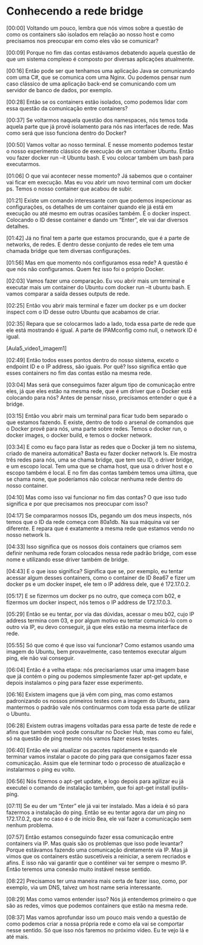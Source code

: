 # **Conhecendo a rede bridge**

[00:00] Voltando um pouco, lembra que nós vimos sobre a questão de como os containers são isolados em relação ao nosso host e como precisamos nos preocupar em como eles vão se comunicar?

[00:09] Porque no fim das contas estávamos debatendo aquela questão de que um sistema complexo é composto por diversas aplicações atualmente.

[00:16] Então pode ser que tenhamos uma aplicação Java se comunicando com uma C#, que se comunica com uma Nginx. Ou podemos pensar num caso clássico de uma aplicação back-end se comunicando com um servidor de banco de dados, por exemplo.

[00:28] Então se os containers estão isolados, como podemos lidar com essa questão da comunicação entre containers?

[00:37] Se voltarmos naquela questão dos namespaces, nós temos toda aquela parte que já provê isolamento para nós nas interfaces de rede. Mas como será que isso funciona dentro do Docker?

[00:50] Vamos voltar ao nosso terminal. E nesse momento podemos testar o nosso experimento clássico de execução de um container Ubuntu. Então vou fazer docker run –it Ubuntu bash. E vou colocar também um bash para executarmos.

[01:06] O que vai acontecer nesse momento? Já sabemos que o container vai ficar em execução. Mas eu vou abrir um novo terminal com um docker ps. Temos o nosso container que acabou de subir.

[01:21] Existe um comando interessante com que podemos inspecionar as configurações, os detalhes de um container quando ele já está em execução ou até mesmo em outras ocasiões também. É o docker inspect. Colocando o ID desse container e dando um “Enter”, ele vai dar diversos detalhes.

[01:42] Já no final tem a parte que estamos procurando, que é a parte de networks, de redes. E dentro desse conjunto de redes ele tem uma chamada bridge que tem diversas configurações.

[01:56] Mas em que momento nós configuramos essa rede? A questão é que nós não configuramos. Quem fez isso foi o próprio Docker.

[02:03] Vamos fazer uma comparação. Eu vou abrir mais um terminal e executar mais um container do Ubuntu com docker run –it ubuntu bash. E vamos comparar a saída desses outputs de rede.

[02:25] Então vou abrir mais terminal e fazer um docker ps e um docker inspect com o ID desse outro Ubuntu que acabamos de criar.

[02:35] Repara que se colocarmos lado a lado, toda essa parte de rede que ele está mostrando é igual. A parte de IPAMconfig como null, o network ID é igual.

[Aula5_video1_imagem1]

[02:49] Então todos esses pontos dentro do nosso sistema, exceto o endpoint ID e o IP address, são iguais. Por quê? Isso significa então que esses containers no fim das contas estão na mesma rede.

[03:04] Mas será que conseguimos fazer algum tipo de comunicação entre eles, já que eles estão na mesma rede, que é um driver que o Docker está colocando para nós? Antes de pensar nisso, precisamos entender o que é a bridge.

[03:15] Então vou abrir mais um terminal para ficar tudo bem separado o que estamos fazendo. E existe, dentro de todo o arsenal de comandos que o Docker provê para nós, uma parte sobre redes. Temos o docker run, o docker images, o docker build, e temos o docker network.

[03:34] E como eu faço para listar as redes que o Docker já tem no sistema, criado de maneira automática? Basta eu fazer docker network ls. Ele mostra três redes para nós, uma se chama bridge, que tem seu ID, o driver bridge, e um escopo local. Tem uma que se chama host, que usa o driver host e o escopo também é local. E no fim das contas também temos uma última, que se chama none, que poderíamos não colocar nenhuma rede dentro do nosso container.

[04:10] Mas como isso vai funcionar no fim das contas? O que isso tudo significa e por que precisamos nos preocupar com isso?

[04:17] Se compararmos nossos IDs, pegando um dos meus inspects, nós temos que o ID da rede começa com 80a1db. Na sua máquina vai ser diferente. E repara que é exatamente a mesma rede que estamos vendo no nosso network ls.

[04:33] Isso significa que os nossos dois containers que criamos sem definir nenhuma rede foram colocados nessa rede padrão bridge, com esse nome e utilizando esse driver também de bridge.

[04:43] E o que isso significa? Significa que se, por exemplo, eu tentar acessar algum desses containers, como o container de ID 8ea67 e fizer um docker ps e um docker inspet, ele tem o IP address dele, que é 172.17.0.2.

[05:17] E se fizermos um docker ps no outro, que começa com b02, e fizermos um docker inspect, nós temos o IP address de 172.17.0.3.

[05:29] Então se eu tentar, por via das dúvidas, acessar o meu b02, cujo IP address termina com 03, e por algum motivo eu tentar comunicá-lo com o outro via IP, eu devo conseguir, já que eles estão na mesma interface de rede.

[05:55] Só que como é que isso vai funcionar? Como estamos usando uma imagem do Ubuntu, bem provavelmente, caso tentemos executar algum ping, ele não vai conseguir.

[06:04] Então é a velha etapa: nós precisaríamos usar uma imagem base que já contém o ping ou podemos simplesmente fazer apt-get update, e depois instalamos o ping para fazer esse experimento.

[06:16] Existem imagens que já vêm com ping, mas como estamos padronizando os nossos primeiros testes com a imagem do Ubuntu, para mantermos o padrão vale nós continuarmos com toda essa parte de utilizar o Ubuntu.

[06:28] Existem outras imagens voltadas para essa parte de teste de rede e afins que também você pode consultar no Docker Hub, mas como eu falei, só na questão de ping mesmo nós vamos fazer esses testes.

[06:40] Então ele vai atualizar os pacotes rapidamente e quando ele terminar vamos instalar o pacote do ping para que consigamos fazer essa comunicação. Assim que ele terminar todo o processo de atualização e instalarmos o ping eu volto.

[06:56] Nós fizemos o apt-get update, e logo depois para agilizar eu já executei o comando de instalação também, que foi apt-get install iputils-ping.

[07:11] Se eu der um “Enter” ele já vai ter instalado. Mas a ideia é só para fazermos a instalação do ping. Então se eu tentar agora dar um ping no 172.17.0.2, que no caso é o de início 8ea, ele vai fazer a comunicação sem nenhum problema.

[07:57] Então estamos conseguindo fazer essa comunicação entre containers via IP. Mas quais são os problemas que isso pode levantar? Porque estávamos fazendo uma comunicação diretamente via IP. Mas já vimos que os containers estão suscetíveis a reiniciar, a serem recriados e afins. E isso não vai garantir que o contêiner vai ter sempre o mesmo IP. Então teremos uma conexão muito instável nesse sentido.

[08:22] Precisamos ter uma maneira mais certa de fazer isso, como, por exemplo, via um DNS, talvez um host name seria interessante.

[08:29] Mas como vamos entender isso? Nós já entendemos primeiro o que são as redes, vimos que podemos containers que estão na mesma rede.

[08:37] Mas vamos aprofundar isso um pouco mais vendo a questão de como podemos criar a nossa própria rede e como ela vai se comportar nesse sentido. Só que isso nós faremos no próximo vídeo. Eu te vejo lá e até mais.
